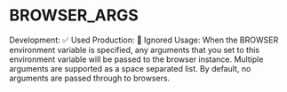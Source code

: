 # BROWSER_ARGS

Development: ✅ Used Production: 🚫 Ignored Usage: When the BROWSER environment variable is specified, any arguments that you set to this environment variable will be passed to the browser instance. Multiple arguments are supported as a space separated list. By default, no arguments are passed through to browsers.
